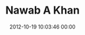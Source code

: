 ---
title: "Nawab A Khan"
date: 2012-10-19 10:03:46 00:00
permalink: /smkan
twitter: ""
likes: [863]
id: 1389
gravatar: "http://www.gravatar.com/avatar/4ec71758a28925f9b375892e75e44eb1"
---
